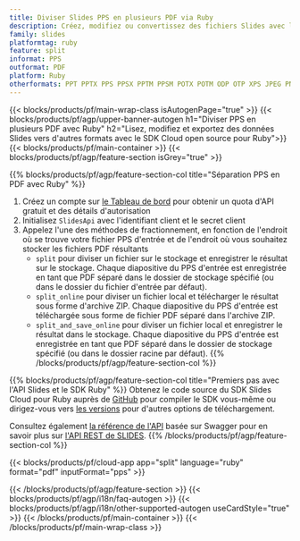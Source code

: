 ```yaml
---
title: Diviser Slides PPS en plusieurs PDF via Ruby
description: Créez, modifiez ou convertissez des fichiers Slides avec l'API REST et le SDK Ruby Open Source
family: slides
platformtag: ruby
feature: split
informat: PPS
outformat: PDF
platform: Ruby
otherformats: PPT PPTX PPS PPSX PPTM PPSM POTX POTM ODP OTP XPS JPEG PNG BMP TIFF SVG HTML5 GIF XAML
---
```


{{< blocks/products/pf/main-wrap-class isAutogenPage="true" >}}
{{< blocks/products/pf/agp/upper-banner-autogen h1="Diviser PPS en plusieurs PDF avec Ruby" h2="Lisez, modifiez et exportez des données Slides vers d'autres formats avec le SDK Cloud open source pour Ruby">}}
{{< blocks/products/pf/main-container >}}
{{< blocks/products/pf/agp/feature-section isGrey="true" >}}

{{% blocks/products/pf/agp/feature-section-col title="Séparation PPS en PDF avec Ruby" %}}
1. Créez un compte sur <a href="https://dashboard.aspose.cloud/">le Tableau de bord</a> pour obtenir un quota d'API gratuit et des détails d'autorisation
1. Initialisez ```SlidesApi``` avec l'identifiant client et le secret client
1. Appelez l'une des méthodes de fractionnement, en fonction de l'endroit où se trouve votre fichier PPS d'entrée et de l'endroit où vous souhaitez stocker les fichiers PDF résultants
    - ```split``` pour diviser un fichier sur le stockage et enregistrer le résultat sur le stockage. Chaque diapositive du PPS d'entrée est enregistrée en tant que PDF séparé dans le dossier de stockage spécifié (ou dans le dossier du fichier d'entrée par défaut).
    - ```split_online``` pour diviser un fichier local et télécharger le résultat sous forme d'archive ZIP. Chaque diapositive du PPS d'entrée est téléchargée sous forme de fichier PDF séparé dans l'archive ZIP.
    - ```split_and_save_online``` pour diviser un fichier local et enregistrer le résultat dans le stockage. Chaque diapositive du PPS d'entrée est enregistrée en tant que PDF séparé dans le dossier de stockage spécifié (ou dans le dossier racine par défaut).
{{% /blocks/products/pf/agp/feature-section-col %}}

{{% blocks/products/pf/agp/feature-section-col title="Premiers pas avec l'API Slides et le SDK Ruby" %}}
Obtenez le code source du SDK Slides Cloud pour Ruby auprès de [GitHub](https://github.com/aspose-slides-cloud/aspose-slides-cloud-ruby) pour compiler le SDK vous-même ou dirigez-vous vers [les versions](https://releases.aspose.cloud/) pour d'autres options de téléchargement.

Consultez également [la référence de l'API](https://apireference.aspose.cloud/slides/) basée sur Swagger pour en savoir plus sur [l'API REST de SLIDES](https://products.aspose.cloud/slides/curl/).
{{% /blocks/products/pf/agp/feature-section-col %}}

{{< blocks/products/pf/cloud-app app="split" language="ruby" format="pdf" inputFormat="pps" >}}

{{< /blocks/products/pf/agp/feature-section >}}
{{< blocks/products/pf/agp/i18n/faq-autogen >}}
{{< blocks/products/pf/agp/i18n/other-supported-autogen useCardStyle="true" >}}
{{< /blocks/products/pf/main-container >}}
{{< /blocks/products/pf/main-wrap-class >}}